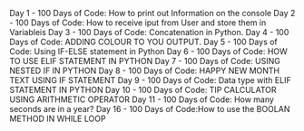 Day 1 - 100 Days of Code: How to print out Information on the console 
Day 2 - 100 Days of Code: How to receive iput from User and store them in Variableis
Day 3 - 100 Days of Code: Concatenation in Python.
Day 4 - 100 Days of Code: ADDING COLOUR TO YOU OUTPUT.
Day 5 - 100 Days of Code: Using IF-ELSE statement in Python
Day 6 - 100 Days of Code: HOW TO USE ELIF STATEMENT IN PYTHON
Day 7 - 100 Days of Code: USING NESTED IF IN PYTHON
Day 8 - 100 Days of Code: HAPPY NEW MONTH TEXT USING IF STATEMENT
Day 9 - 100 Days of Code: Data type with ELIF STATEMENT IN PYTHON
Day 10 - 100 Days of Code: TIP CALCULATOR USING ARITHMETIC OPERATOR
Day 11 - 100 Days of Code: How many seconds are in a year?
Day 16 - 100 Days of Code:How to use the BOOLAN METHOD IN WHILE LOOP
